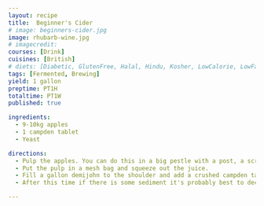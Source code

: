```yaml
---
layout: recipe
title:  Beginner's Cider
# image: beginners-cider.jpg
image: rhubarb-wine.jpg
# imagecredit:
courses: [Drink]
cuisines: [British]
# diets: [Diabetic, GlutenFree, Halal, Hindu, Kosher, LowCalorie, LowFat, LowLactose, LowSalt, Vegan, Vegetarian]
tags: [Fermented, Brewing]
yield: 1 gallon
preptime: PT1H
totaltime: PT1W
published: true

ingredients:
  - 9-10kg apples
  - 1 campden tablet
  - Yeast

directions:
  - Pulp the apples. You can do this in a big pestle with a post, a scratter, or even a blender. If using the blender you'll need a fine mesh to filter it through else there will be a lot of sediment.
  - Put the pulp in a mesh bag and squeeze out the juice.
  - Fill a gallon demijohn to the shoulder and add a crushed campden tablet. Seal with a bung and airlock and leave for 24hrs.
  - After this time if there is some sediment it's probably best to decant to a new sterile demijohn before continuing. Add the yeast and leave until the bubbling stops. It can take 12 hours to start and anything from a week to finish.

---
```

